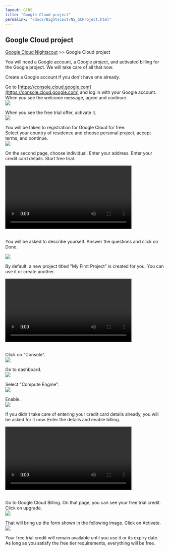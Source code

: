```yaml
---
layout: GCNS
title: "Google Cloud project"
permalink: "/docs/Nightscout/NS_GCProject.html"
---
```


## Google Cloud project  
[Google Cloud Nightscout](./GoogleCloud.md) >> Google Cloud project  
  
You will need a Google account, a Google project, and activated billing for the Google project.  We will take care of all that now.  
  
Create a Google account if you don't have one already.  
  
Go to  [https://console.cloud.google.com](https://console.cloud.google.com) and log in with your Google account.  
When you see the welcome message, agree and continue.  
![](./images/GC_Welcome.png)  
  
When you see the free trial offer, activate it.  
![](./images/FreeTrial.png)  
  
You will be taken to registration for Google Cloud for free.  
Select your country of residence and choose personal project, accept terms, and continue.  
![](./images/Country.png)  
  
On the second page, choose individual.  Enter your address.  Enter your credit card details.  Start free trial.  
  
<video width="400" controlsList="nodownload" src="./video/GC.mp4" controls>  
</video>  
<br/>  
<br/>  
  
You will be asked to describe yourself.  Answer the questions and click on Done.  
  
![](./images/GoogleCloud.png)  
  
By default, a new project titled "My First Project" is created for you.  You can use it or create another.  
  
<video width="400" controlsList="nodownload" src="./video/GC2.mp4" controls>  
</video>  
<br/>  
<br/>  
  
Click on "Console".  
![](./images/Console.png)  
  
Go to dashboard.  
![](./images/Dashboard.png)  
  
Select "Compute Engine".  
![](./images/Dash.png)  
  
Enable.  
![](./images/Enable.png)  

If you didn't take care of entering your credit card details already, you will be asked for it now.  Enter the details and enable billing.  
  
<video width="400" controlsList="nodownload" src="./video/GC3.mp4" controls>  
</video>  
<br/>  
<br/>   
  
Go to Google Cloud Billing.  On that page, you can see your free  trial credit.  Click on upgrade.  
![](./images/FreeTrialCredit.png)  
  
That will bring up the form shown in the following image.  Click on Activate.  
![](./images/ActivateFullAccountBefore.png)  
  
Your free trial credit will remain available until you use it or its expiry date.  
As long as you satisfy the free tier requirements, everything will be free.  
  
